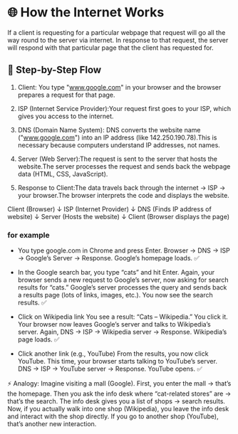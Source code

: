 # 🌐 How the Internet Works

If a client is requesting for a particular webpage that request will go all the way round to the server via internet. In response to that request, the server will respond with that particular page that the client has requested for.

## 🔄 Step-by-Step Flow

1. Client: You type "www.google.com" in your browser and the browser prepares a request for that page.

2. ISP (Internet Service Provider):Your request first goes to your ISP, which gives you access to the internet.

3. DNS (Domain Name System): DNS converts the website name ("www.google.com") into an IP address (like 142.250.190.78).This is necessary because computers understand IP addresses, not names.

4. Server (Web Server):The request is sent to the server that hosts the website.The server processes the request and sends back the webpage data (HTML, CSS, JavaScript).

5. Response to Client:The data travels back through the internet → ISP → your browser.The browser interprets the code and displays the website.

Client (Browser)
   ↓
ISP (Internet Provider)
   ↓
DNS (Finds IP address of website)
   ↓
Server (Hosts the website)
   ↓
Client (Browser displays the page)

### for example
- You type google.com in Chrome and press Enter.
Browser → DNS → ISP → Google’s Server → Response.
Google’s homepage loads. ✅

- In the Google search bar, you type “cats” and hit Enter.
Again, your browser sends a new request to Google’s server, now asking for search results for “cats.”
Google’s server processes the query and sends back a results page (lots of links, images, etc.).
You now see the search results. ✅


- Click on Wikipedia link
You see a result: “Cats – Wikipedia.”
You click it.
Your browser now leaves Google’s server and talks to Wikipedia’s server.
Again, DNS → ISP → Wikipedia server → Response.
Wikipedia’s page loads. ✅


- Click another link (e.g., YouTube)
From the results, you now click YouTube.
This time, your browser starts talking to YouTube’s server.
DNS → ISP → YouTube server → Response.
YouTube opens. ✅

⚡ Analogy:
Imagine visiting a mall (Google).
First, you enter the mall → that’s the homepage.
Then you ask the info desk where “cat-related stores” are → that’s the search.
The info desk gives you a list of shops → search results.
Now, if you actually walk into one shop (Wikipedia), you leave the info desk and interact with the shop directly.
If you go to another shop (YouTube), that’s another new interaction.